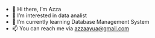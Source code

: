 - 👋 Hi there, I’m Azza
- 👀 I’m interested in data  analist
- 🌱 I’m currently learning Database Management System
- 📫 You can reach me via azzaayua@gmail.com

<!---
Azzaayuafifi/Azzaayuafifi is a ✨ special ✨ repository because its `README.md` (this file) appears on your GitHub profile.
You can click the Preview link to take a look at your changes.
--->
